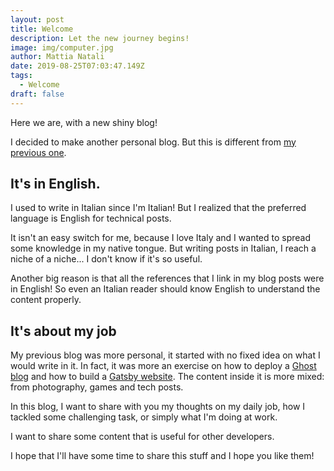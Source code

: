 ```yaml
---
layout: post
title: Welcome
description: Let the new journey begins!
image: img/computer.jpg
author: Mattia Natali
date: 2019-08-25T07:03:47.149Z
tags: 
  - Welcome
draft: false
---
```


Here we are, with a new shiny blog!

I decided to make another personal blog. But this is different from [my previous one](https://www.mattianatali.it).

## It's in English.

I used to write in Italian since I'm Italian! But I realized that the preferred language is English for technical posts.

It isn't an easy switch for me, because I love Italy and I wanted to spread some knowledge in my native tongue. But writing posts in Italian, I reach a niche of a niche... I don't know if it's so useful.

Another big reason is that all the references that I link in my blog posts were in English! So even an Italian reader should know English to understand the content properly.

## It's about my job

My previous blog was more personal, it started with no fixed idea on what I would write in it. In fact, it was more an exercise on how to deploy a [Ghost blog](https://ghost.org/) and how to build a [Gatsby website](https://www.gatsbyjs.org/). The content inside it is more mixed: from photography, games and tech posts.

In this blog, I want to share with you my thoughts on my daily job, how I tackled some challenging task, or simply what I'm doing at work.

I want to share some content that is useful for other developers.

I hope that I'll have some time to share this stuff and I hope you like them!